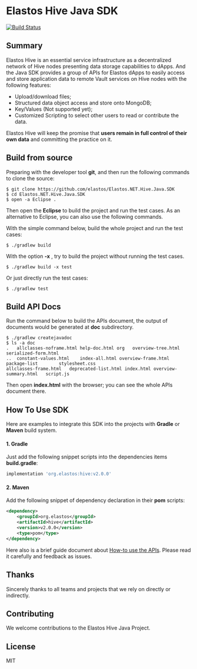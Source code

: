 Elastos Hive Java SDK
===================

[![Build Status](https://travis-ci.com/elastos/Elastos.NET.Hive.Java.SDK.svg?branch=master)](https://travis-ci.com/elastos/Elastos.NET.Hive.Java.SDK)

## Summary

Elastos Hive is an essential service infrastructure as a decentralized network of Hive nodes presenting data storage capabilities to dApps. And the Java SDK provides a group of APIs for Elastos dApps to easily access and store application data to remote Vault services on Hive nodes with the following features:

- Upload/download files;
- Structured data object access and store onto MongoDB;
- Key/Values (Not supported yet);
- Customized Scripting to select other users to read or contribute the data.

Elastos Hive will keep the promise that **users remain in full control of their own data** and committing the practice on it.

## Build from source
Preparing with the developer tool **git**, and then run the following commands to clone the source:

```shell
$ git clone https://github.com/elastos/Elastos.NET.Hive.Java.SDK
$ cd Elastos.NET.Hive.Java.SDK
$ open -a Eclipse .
```

Then open the **Eclipse** to build the project and run the test cases.  As an alternative to Eclipse, you can also use the following commands.

With the simple command below, build the whole project and run the test cases:

```shell
$ ./gradlew build 
```

With the option **-x** , try to build the project without running the test cases.
```shell
$ ./gradlew build -x test
```

Or just directly run the test cases:

```
$ ./gradlew test
```

## Build API Docs

Run the command below to build the APIs document, the output of documents would be generated at **doc** subdirectory. 

```shell
$ ./gradlew createjavadoc
$ ls -a doc
.	allclasses-noframe.html	help-doc.html org	overview-tree.html	serialized-form.html
..	constant-values.html	index-all.html overview-frame.html	package-list		stylesheet.css
allclasses-frame.html	deprecated-list.html index.html overview-summary.html	script.js
```

Then open **index.html** with the browser; you can see the whole APIs document there.

## How To Use SDK

Here are examples to integrate this SDK into the projects with **Gradle** or **Maven** build system.

#### 1. Gradle

Just add the following snippet scripts into the dependencies items **build.gradle**:

```groovy
implementation 'org.elastos:hive:v2.0.0'
```

#### 2. Maven

Add the following snippet of dependency declaration in their **pom** scripts:

```xml
<dependency>
	<groupId>org.elastos</groupId>
	<artifactId>hive</artifactId>
	<version>v2.0.0</version>
	<type>pom</type>
</dependency>
```

Here also is a brief guide document about [How-to use the APIs](./HOW_TO_USE_APIS.md). Please read it carefully and feedback as issues.

## Thanks
Sincerely thanks to all teams and projects that we rely on directly or indirectly.

## Contributing
We welcome contributions to the Elastos Hive Java Project.

## License
MIT
